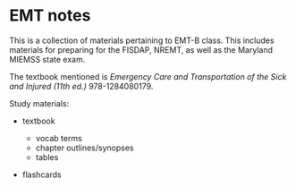 EMT notes
=========

This is a collection of materials pertaining to EMT-B class.  This includes materials for preparing for the FISDAP, NREMT, as well as the Maryland MIEMSS state exam.

The textbook mentioned is *Emergency Care and Transportation of the Sick and Injured (11th ed.)* 978-1284080179.


Study materials:
- textbook 
    - vocab terms
    - chapter outlines/synopses
    - tables

- flashcards
